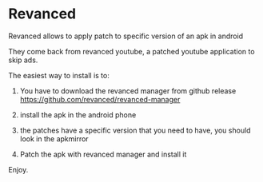 # Revanced

Revanced allows to apply patch to specific version of an apk in android

They come back from revanced youtube, a patched youtube application to skip ads.

The easiest way to install is to:

1. You have to download the revanced manager from github release https://github.com/revanced/revanced-manager 

2. install the apk in the android phone

3. the patches have a specific version that you need to have, you should look in the apkmirror 

4. Patch the apk with revanced manager and install it

Enjoy. 